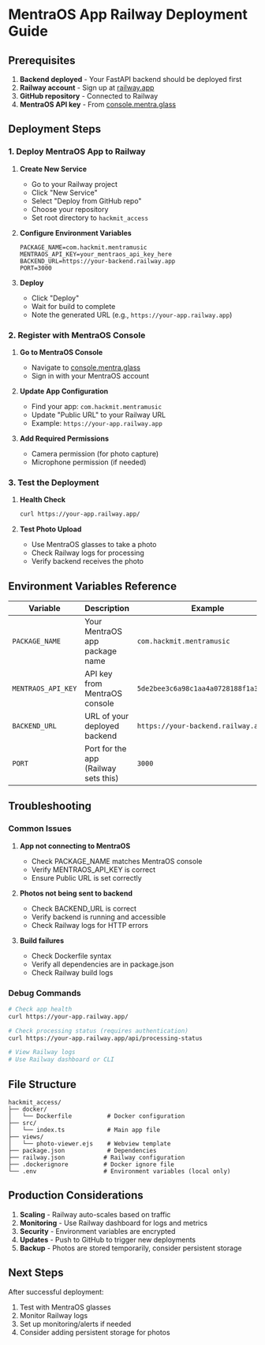 # MentraOS App Railway Deployment Guide

## Prerequisites

1. **Backend deployed** - Your FastAPI backend should be deployed first
2. **Railway account** - Sign up at [railway.app](https://railway.app)
3. **GitHub repository** - Connected to Railway
4. **MentraOS API key** - From [console.mentra.glass](https://console.mentra.glass)

## Deployment Steps

### 1. Deploy MentraOS App to Railway

1. **Create New Service**
   - Go to your Railway project
   - Click "New Service"
   - Select "Deploy from GitHub repo"
   - Choose your repository
   - Set root directory to `hackmit_access`

2. **Configure Environment Variables**
   ```
   PACKAGE_NAME=com.hackmit.mentramusic
   MENTRAOS_API_KEY=your_mentraos_api_key_here
   BACKEND_URL=https://your-backend.railway.app
   PORT=3000
   ```

3. **Deploy**
   - Click "Deploy"
   - Wait for build to complete
   - Note the generated URL (e.g., `https://your-app.railway.app`)

### 2. Register with MentraOS Console

1. **Go to MentraOS Console**
   - Navigate to [console.mentra.glass](https://console.mentra.glass)
   - Sign in with your MentraOS account

2. **Update App Configuration**
   - Find your app: `com.hackmit.mentramusic`
   - Update "Public URL" to your Railway URL
   - Example: `https://your-app.railway.app`

3. **Add Required Permissions**
   - Camera permission (for photo capture)
   - Microphone permission (if needed)

### 3. Test the Deployment

1. **Health Check**
   ```bash
   curl https://your-app.railway.app/
   ```

2. **Test Photo Upload**
   - Use MentraOS glasses to take a photo
   - Check Railway logs for processing
   - Verify backend receives the photo

## Environment Variables Reference

| Variable | Description | Example |
|----------|-------------|---------|
| `PACKAGE_NAME` | Your MentraOS app package name | `com.hackmit.mentramusic` |
| `MENTRAOS_API_KEY` | API key from MentraOS console | `5de2bee3c6a98c1aa4a0728188f1a32b...` |
| `BACKEND_URL` | URL of your deployed backend | `https://your-backend.railway.app` |
| `PORT` | Port for the app (Railway sets this) | `3000` |

## Troubleshooting

### Common Issues

1. **App not connecting to MentraOS**
   - Check PACKAGE_NAME matches MentraOS console
   - Verify MENTRAOS_API_KEY is correct
   - Ensure Public URL is set correctly

2. **Photos not being sent to backend**
   - Check BACKEND_URL is correct
   - Verify backend is running and accessible
   - Check Railway logs for HTTP errors

3. **Build failures**
   - Check Dockerfile syntax
   - Verify all dependencies are in package.json
   - Check Railway build logs

### Debug Commands

```bash
# Check app health
curl https://your-app.railway.app/

# Check processing status (requires authentication)
curl https://your-app.railway.app/api/processing-status

# View Railway logs
# Use Railway dashboard or CLI
```

## File Structure

```
hackmit_access/
├── docker/
│   └── Dockerfile          # Docker configuration
├── src/
│   └── index.ts            # Main app file
├── views/
│   └── photo-viewer.ejs    # Webview template
├── package.json            # Dependencies
├── railway.json           # Railway configuration
├── .dockerignore          # Docker ignore file
└── .env                   # Environment variables (local only)
```

## Production Considerations

1. **Scaling** - Railway auto-scales based on traffic
2. **Monitoring** - Use Railway dashboard for logs and metrics
3. **Security** - Environment variables are encrypted
4. **Updates** - Push to GitHub to trigger new deployments
5. **Backup** - Photos are stored temporarily, consider persistent storage

## Next Steps

After successful deployment:
1. Test with MentraOS glasses
2. Monitor Railway logs
3. Set up monitoring/alerts if needed
4. Consider adding persistent storage for photos

